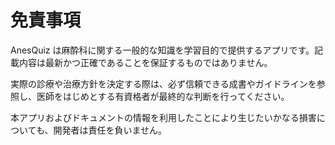 # 免責事項

AnesQuiz は麻酔科に関する一般的な知識を学習目的で提供するアプリです。記載内容は最新かつ正確であることを保証するものではありません。

実際の診療や治療方針を決定する際は、必ず信頼できる成書やガイドラインを参照し、医師をはじめとする有資格者が最終的な判断を行ってください。

本アプリおよびドキュメントの情報を利用したことにより生じたいかなる損害についても、開発者は責任を負いません。
